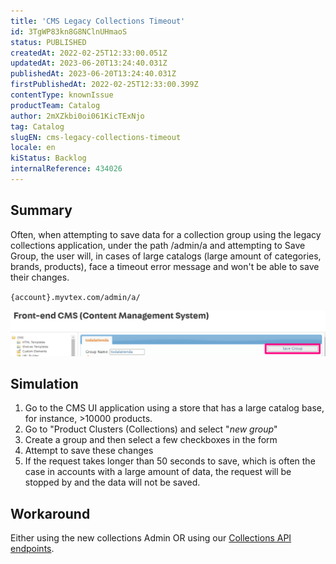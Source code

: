 ```yaml
---
title: 'CMS Legacy Collections Timeout'
id: 3TgWP83kn8G8NClnUHmaoS
status: PUBLISHED
createdAt: 2022-02-25T12:33:00.051Z
updatedAt: 2023-06-20T13:24:40.031Z
publishedAt: 2023-06-20T13:24:40.031Z
firstPublishedAt: 2022-02-25T12:33:00.399Z
contentType: knownIssue
productTeam: Catalog
author: 2mXZkbi0oi061KicTExNjo
tag: Catalog
slugEN: cms-legacy-collections-timeout
locale: en
kiStatus: Backlog
internalReference: 434026
---
```


## Summary

Often, when attempting to save data for a collection group using the legacy collections application, under the path /admin/a and attempting to Save Group, the user will, in cases of large catalogs (large amount of categories, brands, products), face a timeout error message and won't be able to save their changes.

`{account}.myvtex.com/admin/a/`

 ![](https://raw.githubusercontent.com/vtexdocs/help-center-content/refs/heads/main/docs/en/known-issues/Catalog/cms-legacy-collections-timeout_1.png)

## Simulation


1. Go to the CMS UI application using a store that has a large catalog base, for instance, >10000 products.
2. Go to "Product Clusters (Collections) and select "_new group_"
3. Create a group and then select a few checkboxes in the form
4. Attempt to save these changes
5. If the request takes longer than 50 seconds to save, which is often the case in accounts with a large amount of data, the request will be stopped by and the data will not be saved.

## Workaround


Either using the new collections Admin OR using our [Collections API endpoints](https://developers.vtex.com/docs/api-reference/catalog-api#post-/api/catalog/pvt/collection).



